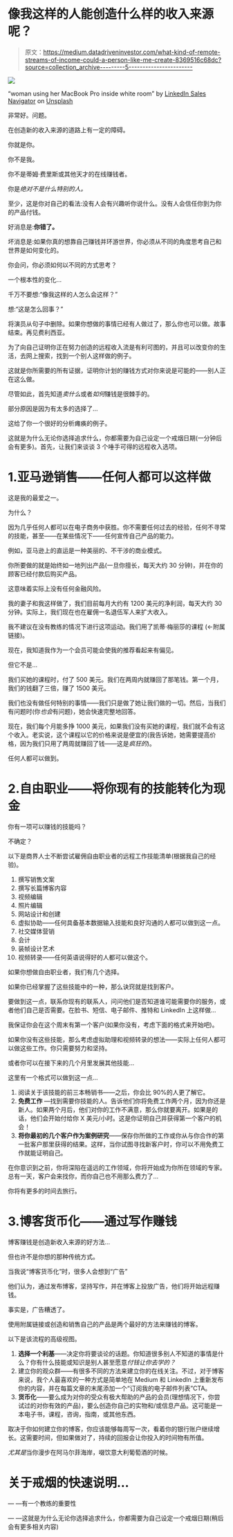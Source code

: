 # 像我这样的人能创造什么样的收入来源呢？

> 原文：<https://medium.datadriveninvestor.com/what-kind-of-remote-streams-of-income-could-a-person-like-me-create-8369516c68dc?source=collection_archive---------5----------------------->

![](img/79b348a4d2712e11383ada227a26b154.png)

“woman using her MacBook Pro inside white room” by [LinkedIn Sales Navigator](https://unsplash.com/@linkedinsalesnavigator?utm_source=medium&utm_medium=referral) on [Unsplash](https://unsplash.com?utm_source=medium&utm_medium=referral)

非常好。问题。

在创造新的收入来源的道路上有一定的障碍。

你就是你。

你不是我。

你不是蒂姆·费里斯或其他天才的在线赚钱者。

你是*绝对不是什么特别的人。*

至少，这是你对自己的看法:没有人会有兴趣听你说什么。没有人会信任你到为你的产品付钱。

好消息是:**你错了。**

坏消息是:如果你真的想靠自己赚钱并环游世界，你必须从不同的角度思考自己和世界是如何变化的。

你会问，你必须如何以不同的方式思考？

一个根本性的变化…

千万不要想:“像我这样的人怎么会这样？”

想:“这是怎么回事？”

将演员从句子中删除。如果你想做的事情已经有人做过了，那么你也可以做。故事结束。再见费利西亚。

为了向自己证明你正在努力创造的远程收入流是有利可图的，并且可以改变你的生活，去网上搜索，找到一个别人这样做的例子。

这就是你所需要的所有证据，证明你计划的赚钱方式对你来说是可能的——别人正在这么做。

尽管如此，首先知道*卖什么*或者*如何*赚钱是很棘手的。

部分原因是因为有太多的选择了…

这给了你一个很好的分析瘫痪的例子。

这就是为什么无论你选择追求什么，你都需要为自己设定一个戒烟日期(一分钟后会有更多)。首先，让我们来谈谈 3 个唾手可得的远程收入选项。

# 1.亚马逊销售——任何人都可以这样做

这是我的最爱之一。

为什么？

因为几乎任何人都可以在电子商务中获胜。你不需要任何过去的经验，任何不寻常的技能，甚至——在某些情况下——任何宣传自己产品的能力。

例如，亚马逊上的直运是一种美丽的、不干涉的商业模式。

你所要做的就是始终如一地列出产品(一旦你擅长，每天大约 30 分钟)，并在你的顾客已经付款后购买产品。

这意味着实际上没有任何金融风险。

我的妻子和我这样做了，我们目前每月大约有 1200 美元的净利润，每天大约 30 分钟。实际上，我们现在也在雇佣一名退伍军人来扩大收入。

我不建议在没有教练的情况下进行这项运动。我们用了凯蒂·梅丽莎的课程 (←附属链接)。

现在，我知道我作为一个会员可能会使我的推荐看起来有偏见。

但它不是…

我们买她的课程时，付了 500 美元。我们在两周内就赚回了那笔钱。第一个月，我们的钱翻了三倍，赚了 1500 美元。

我们也没有做任何特别的事情——我们只是做了她让我们做的一切。然后，当我们有问题时(你*也会*有问题)，她会快速完整地回答。

现在，我们每个月能多挣 1000 美元，如果我们没有买她的课程，我们就不会有这个收入。老实说，这个课程以它的价格来说是便宜的(我告诉她，她需要提高价格，因为我们只用了两周就赚回了钱——这是*疯狂的*)。

任何人都可以做到。

# 2.自由职业——将你现有的技能转化为现金

你有一项可以赚钱的技能吗？

不确定？

以下是商界人士不断尝试雇佣自由职业者的远程工作技能清单(根据我自己的经验)。

1.  撰写销售文案
2.  撰写长篇博客内容
3.  视频编辑
4.  照片编辑
5.  网站设计和创建
6.  虚拟协助——任何具备基本数据输入技能和良好沟通的人都可以做到这一点。
7.  社交媒体营销
8.  会计
9.  装帧设计艺术
10.  视频转录——任何英语说得好的人都可以做这个。

如果你想做自由职业者，我们有几个选择。

如果你已经掌握了这些技能中的一种，那么诀窍就是找到客户。

要做到这一点，联系你现有的联系人，问问他们是否知道谁可能需要你的服务，或者他们自己是否需要。在脸书、短信、电子邮件、推特和 LinkedIn 上这样做…

我保证你会在这个周末有第一个客户(如果你没有，考虑下面的格式来开始吧)。

如果你没有这些技能，那么考虑虚拟助理和视频转录的想法——实际上任何人都可以做这些工作。你只需要努力和坚持。

或者你可以在接下来的几个月里发展其他技能…

这里有一个格式可以做到这一点…

1.  阅读关于该技能的前三本畅销书——之后，你会比 90%的人更了解它。
2.  **免费工作** —找到需要你技能的人。告诉他们你将免费工作两个月，因为你还是新人。如果两个月后，他们对你的工作不满意，那么你就要离开。如果是的话，他们会开始付给你 X 美元/小时。这是你证明自己并获得第一个客户的机会！
3.  **将你最初的几个客户作为案例研究**——保存你所做的工作或你从与你合作的第一批客户那里获得的结果。这样，当你试图寻找新客户时，你可以不用免费工作就能证明自己。

在你意识到之前，你将深陷在遥远的工作领域，你将开始成为你所在领域的专家。总有一天，客户会来找你，而你自己也不用那么费力了…

你将有更多的时间去旅行。

# 3.博客货币化——通过写作赚钱

博客赚钱是创造新收入来源的好方法…

但也许不是你想的那种传统方式。

当我说“博客货币化”时，很多人会想到“广告”

他们认为，通过发布博客，坚持写作，并在博客上投放广告，他们将开始远程赚钱。

事实是，广告糟透了。

使用附属链接或创造和销售自己的产品是两个最好的方法来赚钱的博客。

以下是该流程的高级视图。

1.  **选择一个利基**——决定你将要谈论的话题。你知道很多别人不知道的事情是什么？你有什么技能或知识是别人甚至愿意*付钱让你去学的？*
2.  建立你的观众群——有很多不同的方法来建立你的在线关注。不过，对于博客来说，我个人最喜欢的一种方式是简单地在 Medium 和 LinkedIn 上重新发布你的内容，并在每篇文章的末尾添加一个“订阅我的电子邮件列表”CTA。
3.  **货币化**——要么成为对你的受众有极大帮助的产品的会员(理想情况下，你尝试过的对你有效的产品)，要么创造你自己的实物和/或信息产品。这可能是一本电子书，课程，咨询，指南，或其他东西。

取决于你如何建立你的博客，你应该能够每周写一次，看着你的银行账户继续增长。这需要时间，但如果做对了，持续的回报会让你投入的时间物有所值。

*尤其是*当你漫步在阿马尔菲海岸，啜饮意大利葡萄酒的时候。

# 关于戒烟的快速说明…

— —有一个教练的重要性

— —这就是为什么无论你选择追求什么，你都需要为自己设定一个戒烟日期(稍后会有更多相关内容)